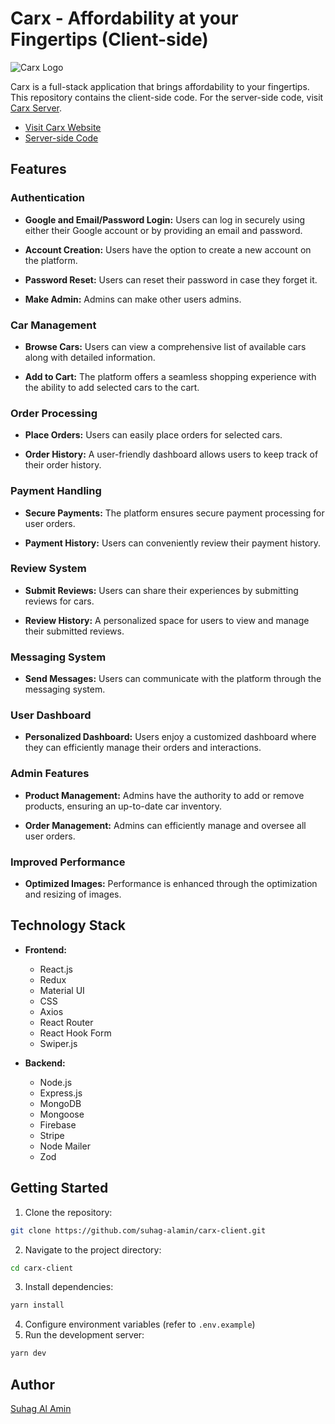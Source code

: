 # Carx - Affordability at your Fingertips (Client-side)

![Carx Logo](https://i.ibb.co/vzyR75v/logo.png)

Carx is a full-stack application that brings affordability to your fingertips. This repository contains the client-side code. For the server-side code, visit [Carx Server](https://github.com/suhag-alamin/carx-server).

- [Visit Carx Website](https://carx-b99bf.web.app/)
- [Server-side Code](https://github.com/suhag-alamin/carx-server)

## Features

### Authentication

- **Google and Email/Password Login:** Users can log in securely using either their Google account or by providing an email and password.

- **Account Creation:** Users have the option to create a new account on the platform.

- **Password Reset:** Users can reset their password in case they forget it.

- **Make Admin:** Admins can make other users admins.

### Car Management

- **Browse Cars:** Users can view a comprehensive list of available cars along with detailed information.

- **Add to Cart:** The platform offers a seamless shopping experience with the ability to add selected cars to the cart.

### Order Processing

- **Place Orders:** Users can easily place orders for selected cars.

- **Order History:** A user-friendly dashboard allows users to keep track of their order history.

### Payment Handling

- **Secure Payments:** The platform ensures secure payment processing for user orders.

- **Payment History:** Users can conveniently review their payment history.

### Review System

- **Submit Reviews:** Users can share their experiences by submitting reviews for cars.

- **Review History:** A personalized space for users to view and manage their submitted reviews.

### Messaging System

- **Send Messages:** Users can communicate with the platform through the messaging system.

### User Dashboard

- **Personalized Dashboard:** Users enjoy a customized dashboard where they can efficiently manage their orders and interactions.

### Admin Features

- **Product Management:** Admins have the authority to add or remove products, ensuring an up-to-date car inventory.

- **Order Management:** Admins can efficiently manage and oversee all user orders.

### Improved Performance

- **Optimized Images:** Performance is enhanced through the optimization and resizing of images.

## Technology Stack

- **Frontend:**

  - React.js
  - Redux
  - Material UI
  - CSS
  - Axios
  - React Router
  - React Hook Form
  - Swiper.js

- **Backend:**
  - Node.js
  - Express.js
  - MongoDB
  - Mongoose
  - Firebase
  - Stripe
  - Node Mailer
  - Zod

## Getting Started

1. Clone the repository:

```bash
git clone https://github.com/suhag-alamin/carx-client.git
```

2. Navigate to the project directory:

```bash
cd carx-client
```

3. Install dependencies:

```bash
yarn install
```

4. Configure environment variables (refer to `.env.example`)
5. Run the development server:

```bash
yarn dev
```

## Author

[Suhag Al Amin](https://suhag.me)
